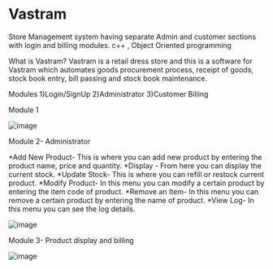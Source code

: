# Vastram
Store Management system having separate Admin and customer sections with login and billing modules. c++ , Object Oriented programming

What is Vastram? 
Vastram is a retail dress store and this is a software for Vastram which automates goods procurement process, receipt of goods, stock book entry, bill passing and stock book maintenance.

Modules
1)Login/SignUp
2)Administrator
3)Customer Billing

Module 1

![image](https://user-images.githubusercontent.com/105651923/222505750-35ddb7ad-1b23-44c1-9cea-53d3dfb32f91.png)

Module 2- Administrator

*Add New Product-
This is where you can add new product by entering the product name, price and quantity.
*Display -
From here you can display the current stock.
*Update Stock-
This is where you can refill or restock current product.
*Modify Product-
In this menu you can modify a certain product by entering the item code of product.
*Remove an Item-
In this menu you can remove a certain product by entering the name of product.
*View Log- 
In this menu you can see the log details.

![image](https://user-images.githubusercontent.com/105651923/222506277-848a3599-f07c-44cb-b4d6-0e83353884da.png)


Module 3- Product display and billing

![image](https://user-images.githubusercontent.com/105651923/222506414-86ab035f-011a-4a52-ab16-778758297cfe.png)



